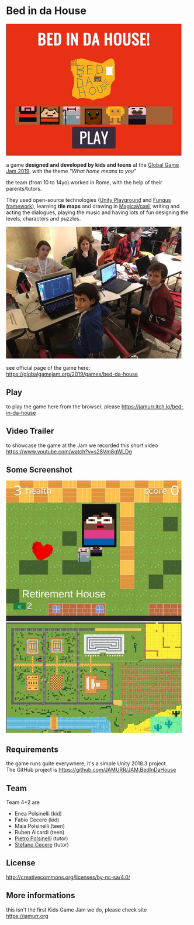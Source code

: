 # Bed in da House

![game title](docs/images/game_title.jpg)

a game **designed and developed by kids and teens** at the [Global Game Jam 2019](https://globalgamejam.org/2019/games/bed-da-house), with the theme _"What home means to you"_

the team (from 10 to 14yo) worked in Rome, with the help of their parents/tutors.

They used open-source technologies ([Unity Playground](https://github.com/Unity-Technologies/UnityPlayground) and [Fungus framework](https://github.com/snozbot/fungus)), learning **tile maps** and drawing in [MagicaVoxel](http://ephtracy.github.io/), writing and acting the dialogues, playing the music and having lots of fun designing the levels, characters and puzzles.

![game title](docs/images/team_at_work.jpg)

see official page of the game here: <https://globalgamejam.org/2019/games/bed-da-house>

## Play
to play the game here from the browser, please
<https://jamurr.itch.io/bed-in-da-house>

## Video Trailer
to showcase the game at the Jam we recorded this short video <https://www.youtube.com/watch?v=s28Vm8gWLDg>

## Some Screenshot
![game title](docs/images/game_screenshot1.jpg)
![game title](docs/images/game_screenshot2.jpg)

## Requirements
the game runs quite everywhere, it's a simple Unity 2018.3 project.  
The GitHub project is <https://github.com/JAMURR/JAM.BedInDaHouse>

## Team
Team 4+2 are
- Enea Polsinelli (kid)
- Fabio Cecere (kid)
- Maia Polsinelli (teen)
- Ruben Aicardi (teen)
- [Pietro Polsinelli](https://github.com/ppolsinelli/) (tutor)
- [Stefano Cecere](https://github.com/StefanoCecere/) (tutor)

## License
<http://creativecommons.org/licenses/by-nc-sa/4.0/>

## More informations
this isn't the first Kids Game Jam we do, please check site <https://jamurr.org>
